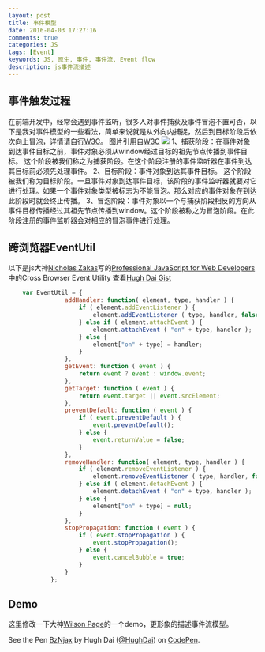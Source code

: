 ```yaml
---
layout: post
title: 事件模型
date: 2016-04-03 17:27:16
comments: true
categories: JS
tags: [Event]
keywords: JS, 原生, 事件, 事件流, Event flow
description: js事件流描述
---
```

## 事件触发过程
在前端开发中，经常会遇到事件监听，很多人对事件捕获及事件冒泡不置可否，以下是我对事件模型的一些看法，简单来说就是从外向内捕捉，然后到目标阶段后依次向上冒泡，详情请自行[W3C](https://www.w3.org/TR/DOM-Level-3-Events/#event-flow)。
图片引用自[W3C](https://www.w3.org/TR/DOM-Level-3-Events/#event-flow)
![](/img/eventflow.png)
    1、捕获阶段：在事件对象到达事件目标之前，事件对象必须从window经过目标的祖先节点传播到事件目标。 这个阶段被我们称之为捕获阶段。在这个阶段注册的事件监听器在事件到达其目标前必须先处理事件。
    2、目标阶段：事件对象到达其事件目标。 这个阶段被我们称为目标阶段。一旦事件对象到达事件目标，该阶段的事件监听器就要对它进行处理。如果一个事件对象类型被标志为不能冒泡。那么对应的事件对象在到达此阶段时就会终止传播。
    3、冒泡阶段：事件对象以一个与捕获阶段相反的方向从事件目标传播经过其祖先节点传播到window。这个阶段被称之为冒泡阶段。在此阶段注册的事件监听器会对相应的冒泡事件进行处理。
## 跨浏览器EventUtil
以下是js大神[Nicholas Zakas](https://github.com/nzakas/)写的[Professional JavaScript for Web Developers](https://www.amazon.cn/JavaScript%E9%AB%98%E7%BA%A7%E7%A8%8B%E5%BA%8F%E8%AE%BE%E8%AE%A1-%E6%B3%BD%E5%8D%A1%E6%96%AF/dp/B007OQQVMY)中的Cross Browser Event Utility
查看[Hugh Dai Gist](https://gist.github.com/HughDai/a365e2515643e861ceff6b6181400449)
```javascript
    var EventUtil = {
                addHandler: function( element, type, handler ) {
                    if ( element.addEventListener ) {
                        element.addEventListener ( type, handler, false );
                    } else if ( element.attachEvent ) {
                        element.attachEvent ( "on" + type, handler );
                    } else {
                        element["on" + type] = handler;
                    }
                },
                getEvent: function ( event ) {
                    return event ? event : window.event;
                },
                getTarget: function ( event ) {
                    return event.target || event.srcElement;
                },
                preventDefault: function ( event ) {
                    if ( event.preventDefault ) {
                        event.preventDefault();
                    } else {
                        event.returnValue = false;
                    }
                },
                removeHandler: function( element, type, handler ) {
                    if ( element.removeEventListener ) {
                        element.removeEventListener ( type, handler, false );
                    } else if ( element.detachEvent ) {
                        element.detachEvent ( "on" + type, handler );
                    } else {
                        element["on" + type] = null;
                    }
                },
                stopPropagation: function ( event ) {
                    if ( event.stopPropagation ) {
                        event.stopPropagation();
                    } else {
                        event.cancelBubble = true;
                    }
                }
            };
```

## Demo
这里修改一下大神[Wilson Page](https://github.com/wilsonpage)的一个demo，更形象的描述事件流模型。

<p data-height="600" data-theme-id="0" data-slug-hash="BzNjax" data-default-tab="js,result" data-user="HughDai" data-embed-version="2" class="codepen">See the Pen <a href="http://codepen.io/HughDai/pen/BzNjax/">BzNjax</a> by Hugh Dai (<a href="http://codepen.io/HughDai">@HughDai</a>) on <a href="http://codepen.io">CodePen</a>.</p>
<script async src="//assets.codepen.io/assets/embed/ei.js"></script>